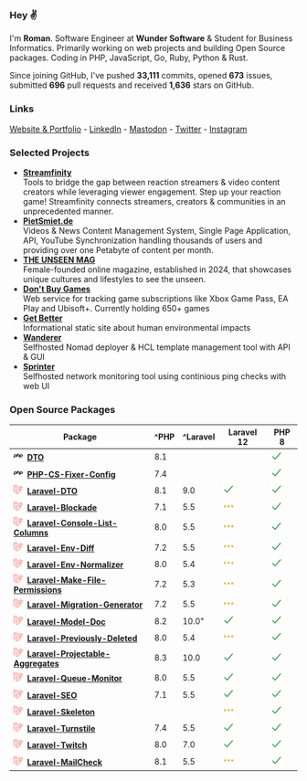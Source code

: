 ### Hey ✌️

I'm **Roman**. Software Engineer at **Wunder Software** & Student for Business Informatics. Primarily working on web projects and building Open Source packages. Coding in PHP, JavaScript, Go, Ruby, Python & Rust.

Since joining GitHub, I've pushed **33,111** commits, opened **673** issues, submitted **696** pull requests and received **1,636** stars on GitHub.

### Links

[Website & Portfolio](https://romanzipp.com) - [LinkedIn](https://www.linkedin.com/in/romanzipp/) - [Mastodon](https://mastodon.social/@romanzipp) - [Twitter](https://x.com/romanzipp) - [Instagram](https://www.instagram.com/romanzipp/)

### Selected Projects

- [**Streamfinity**](https://streamfinity.tv)    
Tools to bridge the gap between reaction streamers & video content creators while leveraging viewer engagement. Step up your reaction game! Streamfinity connects streamers, creators & communities in an unprecedented manner.
- [**PietSmiet.de**](https://www.pietsmiet.de)    
Videos & News Content Management System, Single Page Application, API, YouTube Synchronization handling thousands of users and providing over one Petabyte of content per month.
- [**THE UNSEEN MAG**](https://theunseenmag.de/)    
Female-founded online magazine, established in 2024, that showcases unique cultures and lifestyles to see the unseen.
- [**Don't Buy Games**](https://dontbuy.games)    
Web service for tracking game subscriptions like Xbox Game Pass, EA Play and Ubisoft+. Currently holding 650+ games
- [**Get Better**](https://get-better.me)    
Informational static site about human environmental impacts
- [**Wanderer**](https://github.com/romanzipp/Wanderer)    
Selfhosted Nomad deployer & HCL template management tool with API & GUI
- [**Sprinter**](https://github.com/romanzipp/Sprinter)    
Selfhosted network monitoring tool using continious ping checks with web UI

### Open Source Packages

|Package|^PHP|^Laravel|Laravel 12|PHP 8|
|---|---|---|---|---|
|![](assets/logos/php.png) [**DTO**](https://github.com/romanzipp/DTO)|8.1|||![](assets/logos/check.png)|
|![](assets/logos/php.png) [**PHP-CS-Fixer-Config**](https://github.com/romanzipp/PHP-CS-Fixer-Config)|7.4|||![](assets/logos/check.png)|
|![](assets/logos/laravel.png) [**Laravel-DTO**](https://github.com/romanzipp/Laravel-DTO)|8.1|9.0|![](assets/logos/check.png)|![](assets/logos/check.png)|
|![](assets/logos/laravel.png) [**Laravel-Blockade**](https://github.com/romanzipp/Laravel-Blockade)|7.1|5.5|![](assets/logos/dots.png)|![](assets/logos/check.png)|
|![](assets/logos/laravel.png) [**Laravel-Console-List-Columns**](https://github.com/romanzipp/Laravel-Console-List-Columns)|8.0|5.5|![](assets/logos/dots.png)|![](assets/logos/check.png)|
|![](assets/logos/laravel.png) [**Laravel-Env-Diff**](https://github.com/romanzipp/Laravel-Env-Diff)|7.2|5.5|![](assets/logos/dots.png)|![](assets/logos/check.png)|
|![](assets/logos/laravel.png) [**Laravel-Env-Normalizer**](https://github.com/romanzipp/Laravel-Env-Normalizer)|8.0|5.4|![](assets/logos/dots.png)|![](assets/logos/check.png)|
|![](assets/logos/laravel.png) [**Laravel-Make-File-Permissions**](https://github.com/romanzipp/Laravel-Make-File-Permissions)|7.2|5.3|![](assets/logos/dots.png)|![](assets/logos/check.png)|
|![](assets/logos/laravel.png) [**Laravel-Migration-Generator**](https://github.com/romanzipp/Laravel-Migration-Generator)|7.2|5.5|![](assets/logos/dots.png)|![](assets/logos/check.png)|
|![](assets/logos/laravel.png) [**Laravel-Model-Doc**](https://github.com/romanzipp/Laravel-Model-Doc)|8.2|10.0"|![](assets/logos/check.png)|![](assets/logos/check.png)|
|![](assets/logos/laravel.png) [**Laravel-Previously-Deleted**](https://github.com/romanzipp/Laravel-Previously-Deleted)|8.0|5.4|![](assets/logos/dots.png)|![](assets/logos/check.png)|
|![](assets/logos/laravel.png) [**Laravel-Projectable-Aggregates**](https://github.com/romanzipp/Laravel-Projectable-Aggregates)|8.3|10.0|![](assets/logos/check.png)|![](assets/logos/check.png)|
|![](assets/logos/laravel.png) [**Laravel-Queue-Monitor**](https://github.com/romanzipp/Laravel-Queue-Monitor)|8.0|5.5|![](assets/logos/check.png)|![](assets/logos/check.png)|
|![](assets/logos/laravel.png) [**Laravel-SEO**](https://github.com/romanzipp/Laravel-SEO)|7.1|5.5|![](assets/logos/check.png)|![](assets/logos/check.png)|
|![](assets/logos/laravel.png) [**Laravel-Skeleton**](https://github.com/romanzipp/Laravel-Skeleton)|||![](assets/logos/dots.png)|![](assets/logos/check.png)|
|![](assets/logos/laravel.png) [**Laravel-Turnstile**](https://github.com/romanzipp/Laravel-Turnstile)|7.4|5.5|![](assets/logos/check.png)|![](assets/logos/check.png)|
|![](assets/logos/laravel.png) [**Laravel-Twitch**](https://github.com/romanzipp/Laravel-Twitch)|8.0|7.0|![](assets/logos/check.png)|![](assets/logos/check.png)|
|![](assets/logos/laravel.png) [**Laravel-MailCheck**](https://github.com/romanzipp/Laravel-MailCheck)|8.1|5.5|![](assets/logos/dots.png)|![](assets/logos/check.png)|

